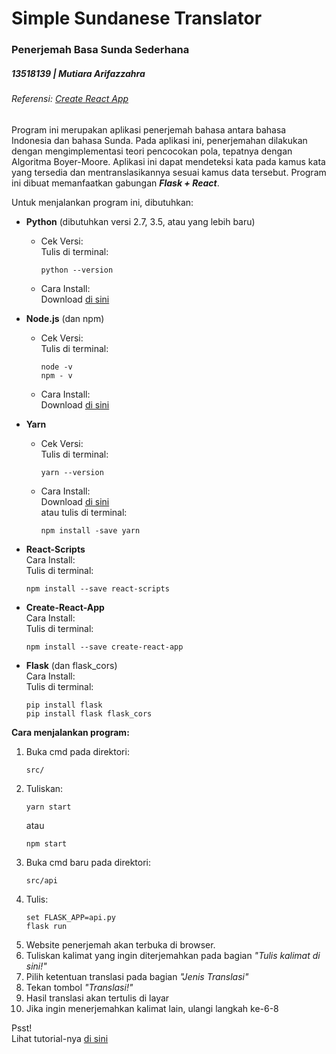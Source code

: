 # Simple Sundanese Translator
### Penerjemah Basa Sunda Sederhana

##### 13518139 | Mutiara Arifazzahra
###### Referensi: [Create React App](https://github.com/facebook/create-react-app)


Program ini merupakan aplikasi penerjemah bahasa antara bahasa Indonesia dan bahasa Sunda.
Pada aplikasi ini, penerjemahan dilakukan dengan mengimplementasi teori pencocokan pola,
tepatnya dengan Algoritma Boyer-Moore.
Aplikasi ini dapat mendeteksi kata pada kamus kata yang tersedia
dan mentranslasikannya sesuai kamus data tersebut.
Program ini dibuat memanfaatkan gabungan ***Flask + React***.

Untuk menjalankan program ini, dibutuhkan:
- **Python** (dibutuhkan versi 2.7, 3.5, atau yang lebih baru)  
  - Cek Versi:   
    Tulis di terminal:  
    ```
    python --version
    ```
  - Cara Install:   
    Download [di sini](https://www.python.org/downloads/)
    
- **Node.js** (dan npm)  
  - Cek Versi:  
    Tulis di terminal: 
    ```
    node -v
    npm - v
    ```
  - Cara Install:   
    Download [di sini](https://nodejs.org/en/download/)
- **Yarn**
  - Cek Versi:  
    Tulis di terminal: 
    ```
    yarn --version
    ```
  - Cara Install:  
    Download [di sini](https://classic.yarnpkg.com/en/docs/install/)  
    atau tulis di terminal:  
    ```
    npm install -save yarn
    ```
- **React-Scripts**  
  Cara Install:  
  Tulis di terminal:
  ```
  npm install --save react-scripts
  ```
- **Create-React-App**  
  Cara Install:  
  Tulis di terminal:
  ```
  npm install --save create-react-app
  ```
- **Flask** (dan flask_cors)  
  Cara Install:  
  Tulis di terminal:
  ```
  pip install flask
  pip install flask flask_cors
  ```
  
    
**Cara menjalankan program:**
1. Buka cmd pada direktori:  
   ```
   src/
   ```
2. Tuliskan:
   ```
   yarn start
   ```
   atau
   ```
   npm start
   ```
3. Buka cmd baru pada direktori:
   ```
   src/api
   ```
4. Tulis:
   ```
   set FLASK_APP=api.py
   flask run
   ```
5. Website penerjemah akan terbuka di browser.
6. Tuliskan kalimat yang ingin diterjemahkan pada bagian *"Tulis kalimat di sini!"*
7. Pilih ketentuan translasi pada bagian *"Jenis Translasi"*
8. Tekan tombol *"Translasi!"*
9. Hasil translasi akan tertulis di layar
10. Jika ingin menerjemahkan kalimat lain, ulangi langkah ke-6-8

Psst!  
Lihat tutorial-nya [di sini](https://youtu.be/yUoEVikfDq8)
